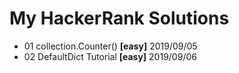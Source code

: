 # My HackerRank Solutions
- 01 collection.Counter() **[easy]** 2019/09/05
- 02 DefaultDict Tutorial **[easy]** 2019/09/06


